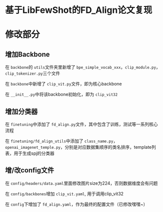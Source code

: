 # 基于LibFewShot的FD_Align论文复现

# 修改部分

## 增加Backbone

在 `backbone`的 `utils`文件夹里新增了 `bpe_simple_vocab_xxx`，`clip_module.py`，`clip_tokenizer.py`三个文件

在 `backbone`中新增了 `clip_vit.py`文件，即为核心backbone

在 `__init__.py`中将该backbone初始化，即为 `clip_vit32`

## 增加分类器

在 `finetuning`中添加了 `fd_align.py`文件，其中包含了训练，测试等一系列核心流程

在 `finetuning/fd_align_utils`中添加了 `class_name.py`，`openai_imagenet_temple.py`，分别是对应数据集顺序的类名排序，template列表，用于生成spj的分类器

## 增/改config文件

在 `config/headers/data.yaml`里面修改图片size为224，否则数据维度会有问题

在 `config/backbones`增加 `clip_vit.yaml`, 用于调用clip_vit32

在 `config`下增加了 `fd_align.yaml`，作为最终的配置文件（已修改嘿嘿~）

